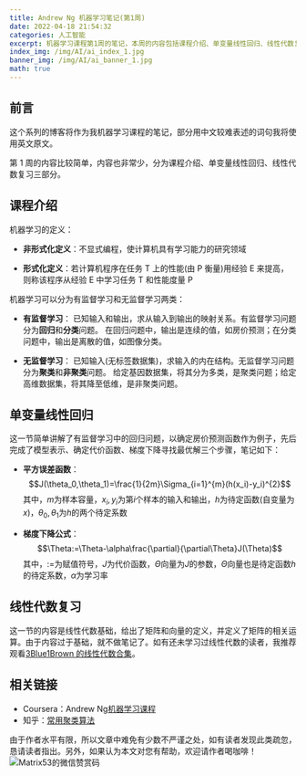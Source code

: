 ```yaml
---
title: Andrew Ng 机器学习笔记(第1周)
date: 2022-04-18 21:54:32
categories: 人工智能
excerpt: 机器学习课程第1周的笔记，本周的内容包括课程介绍、单变量线性回归、线性代数复习三部分。
index_img: /img/AI/ai_index_1.jpg
banner_img: /img/AI/ai_banner_1.jpg
math: true
---
```


## 前言

这个系列的博客将作为我机器学习课程的笔记，部分用中文较难表述的词句我将使用英文原文。

第 1 周的内容比较简单，内容也非常少，分为课程介绍、单变量线性回归、线性代数复习三部分。

## 课程介绍

机器学习的定义：

- **非形式化定义**：不显式编程，使计算机具有学习能力的研究领域

- **形式化定义**：若计算机程序在任务 T 上的性能(由 P 衡量)用经验 E 来提高，则称该程序从经验 E 中学习任务 T 和性能度量 P

机器学习可以分为有监督学习和无监督学习两类：

- **有监督学习**：
  已知输入和输出，求从输入到输出的映射关系。有监督学习问题分为**回归**和**分类**问题。
  在回归问题中，输出是连续的值，如房价预测；在分类问题中，输出是离散的值，如图像分类。

- **无监督学习**：
  已知输入(无标签数据集)，求输入的内在结构。无监督学习问题分为**聚类**和**非聚类**问题。
  给定基因数据集，将其分为多类，是聚类问题；给定高维数据集，将其降至低维，是非聚类问题。

## 单变量线性回归

这一节简单讲解了有监督学习中的回归问题，以确定房价预测函数作为例子，先后完成了模型表示、确定代价函数、梯度下降寻找最优解三个步骤，笔记如下：

- **平方误差函数**：$$J(\theta_0,\theta_1)=\frac{1}{2m}\Sigma_{i=1}^{m}(h(x_i)-y_i)^{2}$$其中，$m$为样本容量，$x_i,y_i$为第$i$个样本的输入和输出，$h$为待定函数(自变量为$x$)，$\theta_0,\theta_1$为$h$的两个待定系数

- **梯度下降公式**：$$\Theta:=\Theta-\alpha\frac{\partial}{\partial\Theta}J(\Theta)$$其中，$:=$为赋值符号，$J$为代价函数，$\Theta$向量为$J$的参数，$\Theta$向量也是待定函数$h$的待定系数，$\alpha$为学习率

## 线性代数复习

这一节的内容是线性代数基础，给出了矩阵和向量的定义，并定义了矩阵的相关运算。由于内容过于基础，就不做笔记了。如有还未学习过线性代数的读者，我推荐观看[3Blue1Brown 的线性代数合集](https://www.bilibili.com/video/BV1ys411472E)。

## 相关链接

- Coursera：Andrew Ng[机器学习课程](https://www.coursera.org/learn/machine-learning)
- 知乎：[常用聚类算法](https://zhuanlan.zhihu.com/p/104355127)

由于作者水平有限，所以文章中难免有少数不严谨之处，如有读者发现此类疏忽，恳请读者指出。另外，如果认为本文对您有帮助，欢迎请作者喝咖啡！![Matrix53的微信赞赏码](/img/global/wxQRcode_pay.png)

